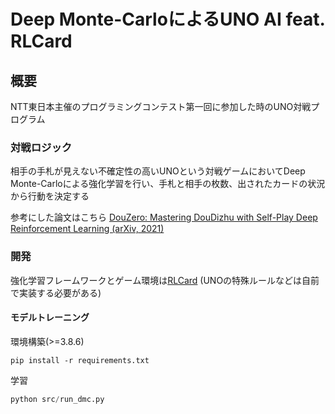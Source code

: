 # Deep Monte-CarloによるUNO AI feat. RLCard
## 概要
NTT東日本主催のプログラミングコンテスト第一回に参加した時のUNO対戦プログラム
### 対戦ロジック
相手の手札が見えない不確定性の高いUNOという対戦ゲームにおいてDeep Monte-Carloによる強化学習を行い、手札と相手の枚数、出されたカードの状況から行動を決定する

参考にした論文はこちら
[DouZero: Mastering DouDizhu with Self-Play Deep Reinforcement Learning (arXiv, 2021)](https://arxiv.org/abs/2106.06135)

### 開発
強化学習フレームワークとゲーム環境は[RLCard](https://github.com/datamllab/rlcard)
(UNOの特殊ルールなどは自前で実装する必要がある)

#### モデルトレーニング
環境構築(>=3.8.6)
```
pip install -r requirements.txt
```
学習
```python
python src/run_dmc.py
```
